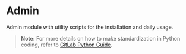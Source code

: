 # Admin

Admin module with utility scripts for the installation and daily usage.

> **Note:** For more details on how to make standardization in Python coding, refer to [GitLab Python Guide](https://about.gitlab.com/handbook/business-technology/data-team/platform/python-guide/).